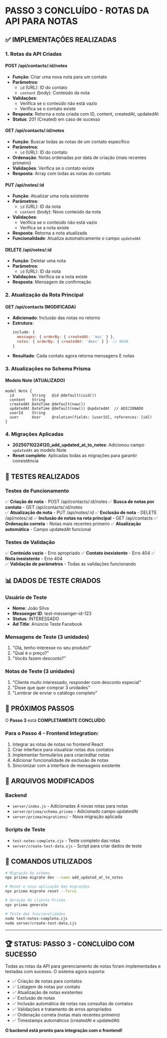 # PASSO 3 CONCLUÍDO - ROTAS DA API PARA NOTAS

## ✅ IMPLEMENTAÇÕES REALIZADAS

### 1. Rotas da API Criadas

#### POST /api/contacts/:id/notes
- **Função**: Criar uma nova nota para um contato
- **Parâmetros**: 
  - `id` (URL): ID do contato
  - `content` (body): Conteúdo da nota
- **Validações**:
  - Verifica se o conteúdo não está vazio
  - Verifica se o contato existe
- **Resposta**: Retorna a nota criada com ID, content, createdAt, updatedAt
- **Status**: 201 (Created) em caso de sucesso

#### GET /api/contacts/:id/notes
- **Função**: Buscar todas as notas de um contato específico
- **Parâmetros**: 
  - `id` (URL): ID do contato
- **Ordenação**: Notas ordenadas por data de criação (mais recentes primeiro)
- **Validações**: Verifica se o contato existe
- **Resposta**: Array com todas as notas do contato

#### PUT /api/notes/:id
- **Função**: Atualizar uma nota existente
- **Parâmetros**: 
  - `id` (URL): ID da nota
  - `content` (body): Novo conteúdo da nota
- **Validações**:
  - Verifica se o conteúdo não está vazio
  - Verifica se a nota existe
- **Resposta**: Retorna a nota atualizada
- **Funcionalidade**: Atualiza automaticamente o campo `updatedAt`

#### DELETE /api/notes/:id
- **Função**: Deletar uma nota
- **Parâmetros**: 
  - `id` (URL): ID da nota
- **Validações**: Verifica se a nota existe
- **Resposta**: Mensagem de confirmação

### 2. Atualização da Rota Principal

#### GET /api/contacts (MODIFICADA)
- **Adicionado**: Inclusão das notas no retorno
- **Estrutura**: 
  ```javascript
  include: {
    messages: { orderBy: { createdAt: 'asc' } },
    notes: { orderBy: { createdAt: 'desc' } }  // NOVA
  }
  ```
- **Resultado**: Cada contato agora retorna mensagens E notas

### 3. Atualizações no Schema Prisma

#### Modelo Note (ATUALIZADO)
```prisma
model Note {
  id        String   @id @default(cuid())
  content   String
  createdAt DateTime @default(now())
  updatedAt DateTime @default(now()) @updatedAt  // ADICIONADO
  userId    String
  user      User     @relation(fields: [userId], references: [id])
}
```

### 4. Migrações Aplicadas
- **20250710224120_add_updated_at_to_notes**: Adicionou campo `updatedAt` ao modelo Note
- **Reset completo**: Aplicadas todas as migrações para garantir consistência

## 🧪 TESTES REALIZADOS

### Testes de Funcionamento
✅ **Criação de nota** - POST /api/contacts/:id/notes
✅ **Busca de notas por contato** - GET /api/contacts/:id/notes  
✅ **Atualização de nota** - PUT /api/notes/:id
✅ **Exclusão de nota** - DELETE /api/notes/:id
✅ **Inclusão de notas na rota principal** - GET /api/contacts
✅ **Ordenação correta** - Notas mais recentes primeiro
✅ **Atualização automática** - Campo updatedAt funcional

### Testes de Validação
✅ **Conteúdo vazio** - Erro apropriado
✅ **Contato inexistente** - Erro 404
✅ **Nota inexistente** - Erro 404  
✅ **Validação de parâmetros** - Todas as validações funcionando

## 📊 DADOS DE TESTE CRIADOS

### Usuário de Teste
- **Nome**: João Silva
- **Messenger ID**: test-messenger-id-123
- **Status**: INTERESSADO
- **Ad Title**: Anúncio Teste Facebook

### Mensagens de Teste (3 unidades)
1. "Olá, tenho interesse no seu produto!"
2. "Qual é o preço?"
3. "Vocês fazem desconto?"

### Notas de Teste (3 unidades)
1. "Cliente muito interessado, responder com desconto especial"
2. "Disse que quer comprar 3 unidades"
3. "Lembrar de enviar o catálogo completo"

## 🚀 PRÓXIMOS PASSOS

O **Passo 3** está **COMPLETAMENTE CONCLUÍDO**. 

### Para o Passo 4 - Frontend Integration:
1. Integrar as rotas de notas no frontend React
2. Criar interface para visualizar notas dos contatos
3. Implementar formulários para criar/editar notas
4. Adicionar funcionalidade de exclusão de notas
5. Sincronizar com a interface de mensagens existente

## 📁 ARQUIVOS MODIFICADOS

### Backend
- `server/index.js` - Adicionadas 4 novas rotas para notas
- `server/prisma/schema.prisma` - Adicionado campo updatedAt
- `server/prisma/migrations/` - Nova migração aplicada

### Scripts de Teste
- `test-notes-complete.cjs` - Teste completo das rotas
- `server/create-test-data.cjs` - Script para criar dados de teste

## 🔧 COMANDOS UTILIZADOS

```bash
# Migração do schema
npx prisma migrate dev --name add_updated_at_to_notes

# Reset e nova aplicação das migrações
npx prisma migrate reset --force

# Geração do cliente Prisma
npx prisma generate

# Teste das funcionalidades
node test-notes-complete.cjs
node server/create-test-data.cjs
```

---

## 🏆 STATUS: PASSO 3 - CONCLUÍDO COM SUCESSO

Todas as rotas da API para gerenciamento de notas foram implementadas e testadas com sucesso. O sistema agora suporta:

- ✅ Criação de notas para contatos
- ✅ Listagem de notas por contato
- ✅ Atualização de notas existentes
- ✅ Exclusão de notas
- ✅ Inclusão automática de notas nas consultas de contatos
- ✅ Validações e tratamento de erros apropriados
- ✅ Ordenação correta (notas mais recentes primeiro)
- ✅ Timestamps automáticos (createdAt e updatedAt)

**O backend está pronto para integração com o frontend!**
